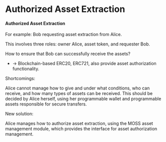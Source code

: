 # Authorized Asset Extraction

#### Authorized Asset Extraction

For example: Bob requesting asset extraction from Alice.

This involves three roles: owner Alice, asset token, and requester Bob.

How to ensure that Bob can successfully receive the assets?

* \-> Blockchain-based ERC20, ERC721, also provide asset authorization functionality.

Shortcomings:

Alice cannot manage how to give and under what conditions, who can receive, and how many types of assets can be received. This should be decided by Alice herself, using her programmable wallet and programmable assets responsible for secure transfers.

New solution:

Alice manages how to authorize asset extraction, using the MOSS asset management module, which provides the interface for asset authorization management.
